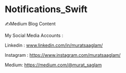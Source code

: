 # Notifications_Swift
✍️Medium Blog Content

My Social Media Accounts :

Linkedin : www.linkedin.com/in/muratsaaglam/

Instagram : https://www.instagram.com/muratsaaglam/ 

Medium: https://medium.com/@murat_saglam
